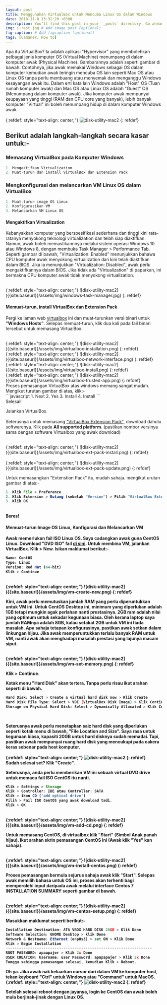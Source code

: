 ```yaml
---
layout: post
title: Menggunakan VirtualBox untuk Mencuba Linux OS dalam Windows 
date: 2018-11-8 13:32:20 +0300
description: You’ll find this post in your `_posts` directory. Go ahead and edit it and re-build the site to see your changes. # Add post description (optional)
img: i-rest.jpg # Add image post (optional)
fig-caption: # Add figcaption (optional)
tags: [Camaner, How to]
---
```

Apa itu VirtualBox? Ia adalah aplikasi "Hypervisor" yang membolehkan pelbagai jenis komputer OS (Virtual Machine) menumpang di dalam komputer awak (Physical Machine). Gambarannya adalah seperti gambar di bawah. Contohnya, jika awak memakai Windows sebagai OS dalam komputer kemudian awak teringin mencuba OS lain seperti Mac OS atau Linux OS tanpa perlu membuang atau menyemak dan menganggu Windows kesayangan awak itu. Dalam erti kata lain Windows adalah "Host" OS (Tuan rumah komputer awak) dan Mac OS atau Linux OS adalah "Guest" OS (Menumpang dalam komputer awak). Jika komputer awak mempunyai keupayaan yang tinggi (RAM dan CPU core yang banyak), lebih banyak komputer "Virtual" ini boleh menumpang hidup di dalam komputer Windows awak. 
<br/>
<br/>
{:refdef: style="text-align: center;"}
![disk-utility-mac2]({{site.baseurl}}/assets/img/virtualization.png)
{: refdef}
<br/>
## Berikut adalah langkah-langkah secara kasar untuk:-
### Memasang VirtualBox pada Komputer Windows


```javascript
1. Mengaktifkan Virtualization 
2. Muat-turun dan install VirtualBox dan Extension Pack
```

### Mengkonfigurasi dan melancarkan VM Linux OS dalam VirtualBox

```javascript
1. Muat-turun image OS Linux
2. Konfigurasikan VM
3. Melancarkan VM Linux OS
```
#### Mengaktifkan Virtualization

Kebanyakkan komputer yang berspesifikasi sederhana dan tinggi kini rata-ratanya menyokong teknologi virtualization dan telah siap diaktifkan. Namun, awak boleh memastikannnya melalui sistem operasi Windows 10 atau Windows 8, dengan membuka Task Manager > Performance Tab. Seperti gambar di bawah, "Virtualization: Enabled" menunjukkan bahawa CPU komputer awak menyokong virtualization dan kini telah diaktifkan dalam BIOS. Jika ia menunjukkan "Virtualization: Disabled", awak perlu mengaktifkannya dalam BIOS. Jika tidak ada "Virtualization" di paparkan, ini bermakna CPU komputer awak tidak menyokong virtualization.

<br/>
{:refdef: style="text-align: center;"}
![disk-utility-mac2]({{site.baseurl}}/assets/img/windows-task-manager.jpg)
{: refdef}
<br/>

#### Memuat-turun, install VirtualBox dan Extension Pack

Pergi ke laman web [virtualbox](https://www.virtualbox.org/wiki/Downloads) ini dan muat-turunkan versi binari untuk **"Windows Hosts"**. Selepas memuat-turun, klik dua kali pada fail binari tersebut untuk memasang VirtualBox. 

<br/>
{:refdef: style="text-align: center;"}
![disk-utility-mac2]({{site.baseurl}}/assets/img/virtualbox-installation.png)
{: refdef}
<br/>
{:refdef: style="text-align: center;"}
![disk-utility-mac2]({{site.baseurl}}/assets/img/virtualbox-network-interface.png)
{: refdef}
<br/>
{:refdef: style="text-align: center;"}
![disk-utility-mac2]({{site.baseurl}}/assets/img/virtualbox-install.png)
{: refdef}
<br/>
{:refdef: style="text-align: center;"}
![disk-utility-mac2]({{site.baseurl}}/assets/img/virtualbox-trusted-app.png)
{: refdef}
<br/>
Proses pemasangan VirtualBox atas windows memang sangat mudah. Mengikut turutan gambar di atas, klik:-
<br/>
```javascript
1. Next
2. Yes
3. Install
4. Install
```
<br/>
Selesai!

Jalankan VirtualBox.
<br/>
<br/>
Seterusnya untuk memasang ["VirtualBox Extension Pack"](https://www.virtualbox.org/wiki/Downloads), download dahulu softwarenya. Klik pada **All supported platform**. (pastikan nombor versinya sama dengan software Virtualbox yang awak download)

<br/>
{:refdef: style="text-align: center;"}
![disk-utility-mac2]({{site.baseurl}}/assets/img/virtualbox-ext-pack-install.png)
{: refdef}
<br/>
<br/>
{:refdef: style="text-align: center;"}
![disk-utility-mac2]({{site.baseurl}}/assets/img/virtualbox-ext-pack-update.png)
{: refdef}
<br/>

Untuk memasangkan "Extenstion Pack" itu, mudah sahaja. mengikut urutan gambar di atas:-
<b/>
```javascript
1. Klik File > Preference
2. Klik Extension > Butang (sebelah "Version") > Pilih "VirtualBox Extension Pack"
3. Klik OK
````
<br/>
Beres!
<br/>

#### Memuat-turun Image OS Linux, Konfigurasi dan Melancarkan VM

Awak memerlukan fail ISO Linux OS. Saya cadangkan awak guna CentOS Linux. Download "DVD ISO" fail [di sini](https://www.centos.org/download/). Untuk membina VM, jalankan VirtualBox. Klik > New. Isikan maklumat berikut:-
<br/>

```javascript
Name: CentOS
Type: Linux
Version: Red Hat (64-bit)
Klik > Continue
```
<br/>
{:refdef: style="text-align: center;"}
![disk-utility-mac2]({{site.baseurl}}/assets/img/vm-create-new.png)
{: refdef}
<br/>

Kini, awak perlu memutuskan jumlah RAM yang perlu diperuntukkan untuk VM ini. Untuk CentOS Desktop ini, minimum yang diperlukan adalah 1GB tetapi mungkin agak perlahan nanti prestasinya. 2GB ram adalah nilai yang optimum untuk sekadar kegunaan biasa. Oleh kerana laptop saya jumlah RAMnya adalah 8GB, kalau setakat 2GB untuk VM ini tiada masalah. Apa sahaja tetapan konfigurasinya, pastikan awak setkan dalam linkungan hijau. Jika awak memperuntukkan terlalu banyak RAM untuk VM, nanti awak akan menghadapi masalah prestasi yang lajunya macam siput.

<br/>
{:refdef: style="text-align: center;"}
![disk-utility-mac2]({{site.baseurl}}/assets/img/vm-set-memory.png)
{: refdef}
<br/>

Klik > Continue. 

   Kotak menu "Hard Disk" akan tertera. Tanpa perlu risau ikut arahan seperti di bawah.
<br/>
```bash
Hard Disk: Select > Create a virtual hard disk now > Klik Create
Hard Disk File Type: Select > VDI (VirtualBox Disk Image) > Klik Continue
Storage on Physical Hard Disk: Select > Dynamically Allocated > Klik Continue
```
<br/>

Seterusnya awak perlu menetapkan saiz hard disk yang diperlukan seperti kotak menu di bawah, "File Location and Size". Saya rasa untuk kegunaan biasa, kapasiti 20GB untuk hard disknya sudah memadai. Tapi, pastikan awak mempunyai ruang hard disk yang mencukupi pada cakera keras sebenar pada host komputer.
<br/> 
<br/>
{:refdef: style="text-align: center;"}
![disk-utility-mac2]({{site.baseurl}}/assets/img/vm-set-hd.png)
{: refdef}
<br/>
Sudah selesai set? Klik "Create".

Seterusnya, anda perlu memberikan VM ini sebuah virtual DVD drive untuk memacu fail ISO CentOS itu nanti. 

```javascript
Klik > Settings > Storage
Klik > Controller: IDE atau Controller: SATA
Klik > ikon CD ('add optical drive')
Pilih > Fail ISO CentOS yang awak download tadi.
Klik > OK
```
<br/>
{:refdef: style="text-align: center;"}
![disk-utility-mac2]({{site.baseurl}}/assets/img/vm-add-cd.png)
{: refdef}
<br/>

Untuk memasang CentOS, di virtualbox klik "Start" (Simbol Anak panah hijau). Ikut arahan skrin pemasangan CentOS ini (Awak klik "Yes" kan sahaja).

<br/>
{:refdef: style="text-align: center;"}
![disk-utility-mac2]({{site.baseurl}}/assets/img/vm-install-centos.png)
{: refdef}
<br/>

Proses pemasangan bermula sejurus sahaja awak klik "Start". Selepas awak memilih bahasa untuk OS ini, proses akan terhenti bagi memperolehi input daripada awak melalui interface Centos 7 INSTALLATION SUMMARY seperti gambar di bawah.

<br/>
{:refdef: style="text-align: center;"}
![disk-utility-mac2]({{site.baseurl}}/assets/img/vm-centos-setup.png)
{: refdef}
<br/>

Masukkan maklumat seperti berikut:-

```javascript
Installation Destination: ATA VBOX HARD DISK 20GB > Klik Done
Software Selection: GNOME Desktop > klik Done
Network & Hostname: Ethernet (enp0s3) > set ON > Klik Done
Klik > Begin Installation
------------------------------------------------------------------
ROOT PASSWORD: apaapajer > Klik 2x Done
USER CREATION: Username: user Password: apapapajer > Klik 2x Done
Tunggu sehingga pemasangan selesai, kemudian Klik > Reboot. 
```
Oh ya. Jika awak nak keluarkan cursor dari dalam VM ke komputer host, tekan keyboard "Ctrl" untuk Windows atau "Command" untuk MacOS.
<br/>
{:refdef: style="text-align: center;"}
![disk-utility-mac2]({{site.baseurl}}/assets/img/vm-centos-reboot.png)
{: refdef}
<br/>

Setelah selesai reboot dengan jayanya, login ke CentOS dan awak boleh mula berjinak-jinak dengan Linux OS.








